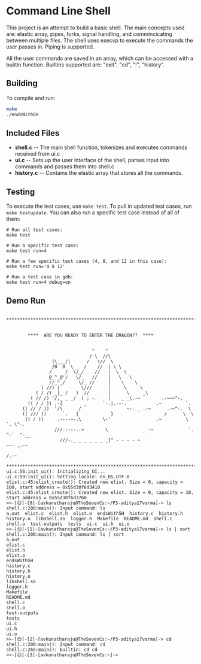 # Command Line Shell


This project is an attempt to build a basic shell.
The main concepts used are: elastic array, pipes, forks, signal handling, and commincicating between multiple files.
The shell uses execvp to execute the commands the user passes in.
Piping is supported.

All the user commands are saved in an array, which can be accessed with a builtin function.
Builtins supported are: "exit", "cd", "!", "history".

## Building
To compile and run:

```bash
make
./endsWithSH
```

## Included Files

* **shell.c** -- The main shell function, tokenizes and executes commands received from ui.c
* **ui.c** -- Sets up the user interface of the shell, parses input into commands and passes them into shell.c
* **history.c** -- Contains the elastic array that stores all the commands.

## Testing

To execute the test cases, use `make test`. To pull in updated test cases, run `make testupdate`. You can also run a specific test case instead of all of them:

```
# Run all test cases:
make test

# Run a specific test case:
make test run=4

# Run a few specific test cases (4, 8, and 12 in this case):
make test run='4 8 12'

# Run a test case in gdb:
make test run=4 debug=on
```


## Demo Run
```

****************************************************************************


        ****  ARE YOU READY TO ENTER THE DRAGON??  ****


                                ^    ^
                               / \  //\ 
                 |\___/|      /   \//  \ 
                 /0  0  \__  /    //  | \ \ 
                /     /  \/_/    //   |  \  \ 
                @_^_@'/   \/_   //    |   \   \ 
                //_^_/     \/_ //     |    \    \ 
             ( //) |        \///      |     \     \ 
           ( / /) _|_ /   )  //       |      \     _\ 
         ( // /) '/,_ _ _/  ( ; -.    |    _ _\.-~        .-~~~^-. 
        (( / / )) ,-{        _      `-.|.-~-.           .~         `. 
      (( // / ))  '/\      /                 ~-. _ .-~      .-~^-.  \ 
      (( /// ))      `.   {            }                   /      \  \ 
       (( / ))     .----~-.\        \-'                 .~         \  `. \^-. 
                  ///.----..>        \             _ -~             `.  ^-`  ^-__ 
                    ///-._ _ _ _ _ _ _}^ - - - - ~                     ~-- ,.-~ 
                                                                        /.-~

****************************************************************************
ui.c:56:init_ui(): Initializing UI...
ui.c:59:init_ui(): Setting locale: en_US.UTF-8
elist.c:45:elist_create(): Created new elist. Size = 0, capacity = 100, start address = 0x55d30f6d3410
elist.c:45:elist_create(): Created new elist. Size = 0, capacity = 10, start address = 0x55d30f6d3760
>>-[😌]-[0]-[avkunatharaju@TheSevenCs:~/P3-aditya17varma]-> ls
shell.c:200:main(): Input command: ls
a.out  elist.c  elist.h  elist.o  endsWithSH  history.c  history.h  history.o  libshell.so  logger.h  Makefile  README.md  shell.c  shell.o  test-outputs  tests  ui.c  ui.h  ui.o
>>-[😌]-[1]-[avkunatharaju@TheSevenCs:~/P3-aditya17varma]-> ls | sort
shell.c:200:main(): Input command: ls | sort
a.out
elist.c
elist.h
elist.o
endsWithSH
history.c
history.h
history.o
libshell.so
logger.h
Makefile
README.md
shell.c
shell.o
test-outputs
tests
ui.c
ui.h
ui.o
>>-[😌]-[2]-[avkunatharaju@TheSevenCs:~/P3-aditya17varma]-> cd
shell.c:200:main(): Input command: cd
shell.c:265:main(): builtin: cd cd
>>-[😌]-[3]-[avkunatharaju@TheSevenCs:~]->
```
